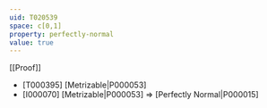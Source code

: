```yaml
---
uid: T020539
space: c[0,1]
property: perfectly-normal
value: true
---
```

[[Proof]]

* [T000395] [Metrizable|P000053]
* [I000070] [Metrizable|P000053] => [Perfectly Normal|P000015]

